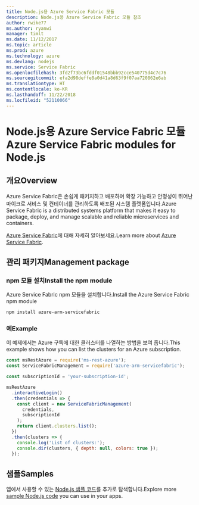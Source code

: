 ```yaml
---
title: Node.js용 Azure Service Fabric 모듈
description: Node.js용 Azure Service Fabric 모듈 참조
author: rwike77
ms.author: ryanwi
manager: timlt
ms.date: 11/12/2017
ms.topic: article
ms.prod: azure
ms.technology: azure
ms.devlang: nodejs
ms.service: Service Fabric
ms.openlocfilehash: 3fd2f73bc6fddf01548bbb92cce540775d4c7c76
ms.sourcegitcommit: efa2d98deffe8a0d41a8d63f9f07aa720862e6ab
ms.translationtype: HT
ms.contentlocale: ko-KR
ms.lasthandoff: 11/22/2018
ms.locfileid: "52110066"
---
```

# <a name="azure-service-fabric-modules-for-nodejs"></a><span data-ttu-id="2dd7c-103">Node.js용 Azure Service Fabric 모듈</span><span class="sxs-lookup"><span data-stu-id="2dd7c-103">Azure Service Fabric modules for Node.js</span></span>

## <a name="overview"></a><span data-ttu-id="2dd7c-104">개요</span><span class="sxs-lookup"><span data-stu-id="2dd7c-104">Overview</span></span>

<span data-ttu-id="2dd7c-105">Azure Service Fabric은 손쉽게 패키지하고 배포하며 확장 가능하고 안정성이 뛰어난 마이크로 서비스 및 컨테이너를 관리하도록 배포된 시스템 플랫폼입니다.</span><span class="sxs-lookup"><span data-stu-id="2dd7c-105">Azure Service Fabric is a distributed systems platform that makes it easy to package, deploy, and manage scalable and reliable microservices and containers.</span></span>

<span data-ttu-id="2dd7c-106">[Azure Service Fabric](https://docs.microsoft.com/azure/service-fabric/service-fabric-overview)에 대해 자세히 알아보세요.</span><span class="sxs-lookup"><span data-stu-id="2dd7c-106">Learn more about [Azure Service Fabric](https://docs.microsoft.com/azure/service-fabric/service-fabric-overview).</span></span>

## <a name="management-package"></a><span data-ttu-id="2dd7c-107">관리 패키지</span><span class="sxs-lookup"><span data-stu-id="2dd7c-107">Management package</span></span>

### <a name="install-the-npm-module"></a><span data-ttu-id="2dd7c-108">npm 모듈 설치</span><span class="sxs-lookup"><span data-stu-id="2dd7c-108">Install the npm module</span></span>

<span data-ttu-id="2dd7c-109">Azure Service Fabric npm 모듈을 설치합니다.</span><span class="sxs-lookup"><span data-stu-id="2dd7c-109">Install the Azure Service Fabric npm module</span></span>

```bash
npm install azure-arm-servicefabric
```

### <a name="example"></a><span data-ttu-id="2dd7c-110">예</span><span class="sxs-lookup"><span data-stu-id="2dd7c-110">Example</span></span>

<span data-ttu-id="2dd7c-111">이 예제에서는 Azure 구독에 대한 클러스터를 나열하는 방법을 보여 줍니다.</span><span class="sxs-lookup"><span data-stu-id="2dd7c-111">This example shows how you can list the clusters for an Azure subscription.</span></span>

```javascript
const msRestAzure = require('ms-rest-azure');
const ServiceFabricManagement = require('azure-arm-servicefabric');

const subscriptionId = 'your-subscription-id';

msRestAzure
  .interactiveLogin()
  .then(credentials => {
    const client = new ServiceFabricManagement(
      credentials,
      subscriptionId
    );
    return client.clusters.list();
  })
  .then(clusters => {
    console.log('List of clusters:');
    console.dir(clusters, { depth: null, colors: true });
  });
```

## <a name="samples"></a><span data-ttu-id="2dd7c-112">샘플</span><span class="sxs-lookup"><span data-stu-id="2dd7c-112">Samples</span></span>

<span data-ttu-id="2dd7c-113">앱에서 사용할 수 있는 [Node.js 샘플 코드](https://azure.microsoft.com/resources/samples/?platform=nodejs)를 추가로 탐색합니다.</span><span class="sxs-lookup"><span data-stu-id="2dd7c-113">Explore more [sample Node.js code](https://azure.microsoft.com/resources/samples/?platform=nodejs) you can use in your apps.</span></span>
